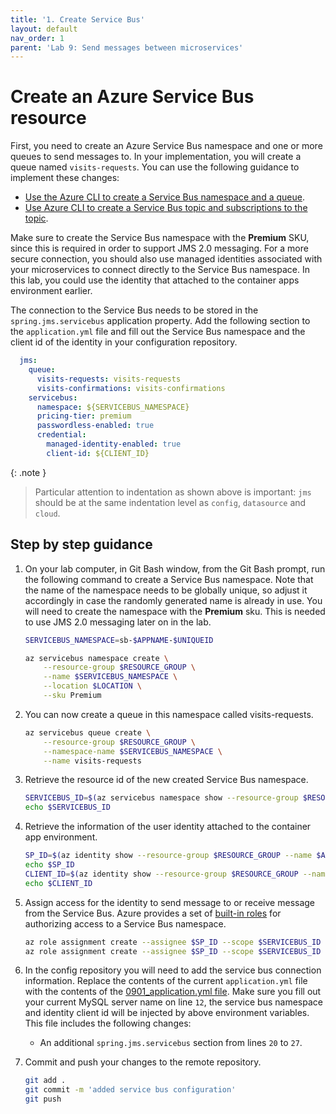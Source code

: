 ```yaml
---
title: '1. Create Service Bus'
layout: default
nav_order: 1
parent: 'Lab 9: Send messages between microservices'
---
```


# Create an Azure Service Bus resource

First, you need to create an Azure Service Bus namespace and one or more queues to send messages to. In your implementation, you will create a queue named `visits-requests`. You can use the following guidance to implement these changes:

- [Use the Azure CLI to create a Service Bus namespace and a queue](https://docs.microsoft.com/azure/service-bus-messaging/service-bus-quickstart-cli).
- [Use Azure CLI to create a Service Bus topic and subscriptions to the topic](https://docs.microsoft.com/azure/service-bus-messaging/service-bus-tutorial-topics-subscriptions-cli).

Make sure to create the Service Bus namespace with the **Premium** SKU, since this is required in order to support JMS 2.0 messaging. For a more secure connection, you should also use managed identities associated with your microservices to connect directly to the Service Bus namespace. In this lab, you could use the identity that attached to the container apps environment earlier.

The connection to the Service Bus needs to be stored in the `spring.jms.servicebus` application property. Add the following section to the `application.yml` file and fill out the Service Bus namespace and the client id of the identity in your configuration repository.

   ```yaml
     jms:
       queue:
         visits-requests: visits-requests
         visits-confirmations: visits-confirmations
       servicebus:
         namespace: ${SERVICEBUS_NAMESPACE}
         pricing-tier: premium
         passwordless-enabled: true
         credential:
           managed-identity-enabled: true
           client-id: ${CLIENT_ID}
   ```

{: .note }
> Particular attention to indentation as shown above is important: `jms` should be at the same indentation level as `config`, `datasource` and `cloud`.

## Step by step guidance

1. On your lab computer, in Git Bash window, from the Git Bash prompt, run the following command to create a Service Bus namespace. Note that the name of the namespace needs to be globally unique, so adjust it accordingly in case the randomly generated name is already in use. You will need to create the namespace with the **Premium** sku. This is needed to use JMS 2.0 messaging later on in the lab.

   ```bash
   SERVICEBUS_NAMESPACE=sb-$APPNAME-$UNIQUEID

   az servicebus namespace create \
       --resource-group $RESOURCE_GROUP \
       --name $SERVICEBUS_NAMESPACE \
       --location $LOCATION \
       --sku Premium
   ```

1. You can now create a queue in this namespace called visits-requests.

   ```bash
   az servicebus queue create \
       --resource-group $RESOURCE_GROUP \
       --namespace-name $SERVICEBUS_NAMESPACE \
       --name visits-requests
   ```

1. Retrieve the resource id of the new created Service Bus namespace.
   ```bash
   SERVICEBUS_ID=$(az servicebus namespace show --resource-group $RESOURCE_GROUP --name $SERVICEBUS_NAMESPACE --query id -o tsv)
   echo $SERVICEBUS_ID
   ```

1. Retrieve the information of the user identity attached to the container app environment.
   ```bash
   SP_ID=$(az identity show --resource-group $RESOURCE_GROUP --name $ACA_IDENTITY --query principalId --output tsv)
   echo $SP_ID
   CLIENT_ID=$(az identity show --resource-group $RESOURCE_GROUP --name $ACA_IDENTITY --query clientId --output tsv)
   echo $CLIENT_ID
   ```

1. Assign access for the identity to send message to or receive message from the Service Bus. Azure provides a set of [built-in roles](https://learn.microsoft.com/en-us/azure/service-bus-messaging/service-bus-managed-service-identity#azure-built-in-roles-for-azure-service-bus) for authorizing access to a Service Bus namespace.

   ```bash
   az role assignment create --assignee $SP_ID --scope $SERVICEBUS_ID --role "Azure Service Bus Data Sender"
   az role assignment create --assignee $SP_ID --scope $SERVICEBUS_ID --role "Azure Service Bus Data Receiver"
   ```

1. In the config repository you will need to add the service bus connection information. Replace the contents of the current `application.yml` file with the contents of the [0901_application.yml file](0901_application.yml). Make sure you fill out your current MySQL server name on line `12`, the service bus namespace and identity client id will be injected by above environment variables. This file includes the following changes:

   - An additional `spring.jms.servicebus` section from lines `20` to `27`.

1. Commit and push your changes to the remote repository.

   ```bash
   git add .
   git commit -m 'added service bus configuration'
   git push
   ```
